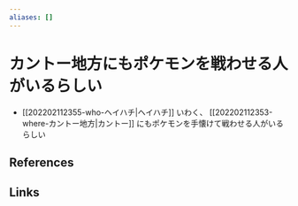 ```yaml
---
aliases: []
---
```

# カントー地方にもポケモンを戦わせる人がいるらしい

- [[202202112355-who-ヘイハチ|ヘイハチ]] いわく、 [[202202112353-where-カントー地方|カントー]] にもポケモンを手懐けて戦わせる人がいるらしい

## References



## Links


